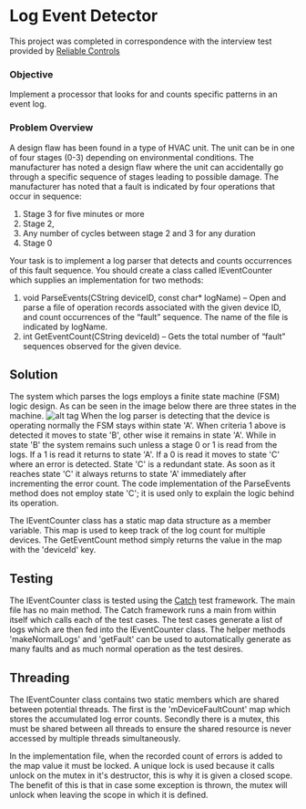 # Log Event Detector
This project was completed in correspondence with the interview test provided by [Reliable Controls](http://www.reliablecontrols.com/)

### Objective
Implement a processor that looks for and counts specific patterns in an event log.

### Problem Overview

A design flaw has been found in a type of HVAC unit. The unit can be in one of four stages (0-3) depending on environmental conditions. The manufacturer has noted a design flaw where the unit can accidentally go through a specific sequence of stages leading to possible damage. The manufacturer has noted that a fault is indicated by four operations that occur in sequence:
1. Stage 3 for five minutes or more
2. Stage 2,
3. Any number of cycles between stage 2 and 3 for any duration
4. Stage 0

Your task is to implement a log parser that detects and counts occurrences of this fault sequence.
You should create a class called IEventCounter which supplies an implementation for two methods:
1. void ParseEvents(CString deviceID, const char* logName) – Open and parse a file of
operation records associated with the given device ID, and count occurrences of the “fault”
sequence. The name of the file is indicated by logName.
2. int GetEventCount(CString deviceId) – Gets the total number of “fault” sequences
observed for the given device.

## Solution
The system which parses the logs employs a finite state machine (FSM) logic design. As can be seen in the image below there are three states in the machine.
![alt tag](http://i66.tinypic.com/20jlijs.png)
When the log parser is detecting that the device is operating normally the FSM stays within state 'A'. When criteria 1 above is detected it moves to state 'B', other wise it remains in state 'A'. While in state 'B' the system remains such unless a stage 0 or 1 is read from the logs. If a 1 is read it returns to state 'A'. If a 0 is read it moves to state 'C' where an error is detected. State 'C' is a redundant state. As soon as it reaches state 'C' it always returns to state 'A' immediately after incrementing the error count. The code implementation of the ParseEvents method does not employ state 'C'; it is used only to explain the logic behind its operation.

The IEventCounter class has a static map data structure as a member variable. This map is used to keep track of the log count for multiple devices. The GetEventCount method simply returns the value in the map with the 'deviceId' key.

## Testing
The IEventCounter class is tested using the [Catch](https://github.com/philsquared/Catch) test framework. The main file has no main method. The Catch framework runs a main from within itself which calls each of the test cases. The test cases generate a list of logs which are then fed into the IEventCounter class. The helper methods 'makeNormalLogs' and 'getFault' can be used to automatically generate as many faults and as much normal operation as the test desires.

## Threading
The IEventCounter class contains two static members which are shared between potential threads. The first is the 'mDeviceFaultCount' map which stores the accumulated log error counts. Secondly there is a mutex, this must be shared between all threads to ensure the shared resource is never accessed by multiple threads simultaneously. 

In the implementation file, when the recorded count of errors is added to the map value it must be locked. A unique lock is used because it calls unlock on the mutex in it's destructor, this is why it is given a closed scope. The benefit of this is that in case some exception is thrown, the mutex will unlock when leaving the scope in which it is defined.

